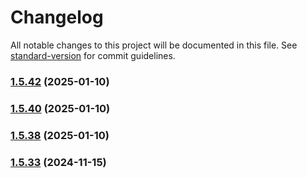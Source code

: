 # Changelog

All notable changes to this project will be documented in this file. See [standard-version](https://github.com/conventional-changelog/standard-version) for commit guidelines.

### [1.5.42](https://github.com/PEAL-26/mfds/compare/v1.5.41...v1.5.42) (2025-01-10)

### [1.5.40](https://github.com/PEAL-26/mfds/compare/v1.5.39...v1.5.40) (2025-01-10)

### [1.5.38](https://github.com/PEAL-26/mfds/compare/v1.5.37...v1.5.38) (2025-01-10)

### [1.5.33](https://github.com/PEAL-26/software-edv/compare/v1.5.32...v1.5.33) (2024-11-15)
